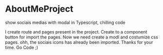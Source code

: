 # AboutMeProject
show sociais medias with modal in Typescript, chilling code

I create route and pages present in the project. Create to a component button for import the pages.
Now we need create a modl and costumize css pages.
ohh, the sociais icons has already been imported.
Thanks for your time.
Go Code ;)
